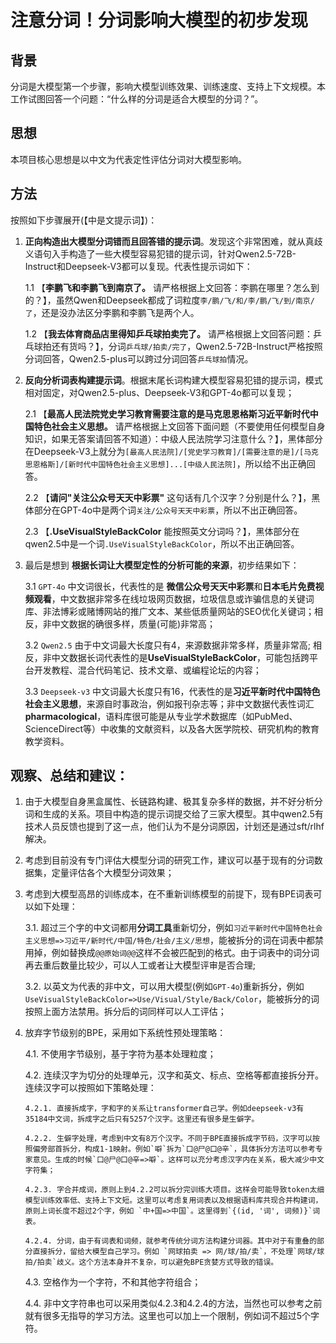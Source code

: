 # 注意分词！分词影响大模型的初步发现

## 背景

分词是大模型第一个步骤，影响大模型训练效果、训练速度、支持上下文规模。本工作试图回答一个问题：“什么样的分词是适合大模型的分词？”。

## 思想

本项目核心思想是以中文为代表定性评估分词对大模型影响。

## 方法

按照如下步骤展开(【中是文提示词】)：

1. **正向构造出大模型分词错而且回答错的提示词**。发现这个非常困难，就从真歧义语句入手构造了一些大模型容易犯错的提示词，针对Qwen2.5-72B-Instruct和Deepseek-V3都可以复现。代表性提示词如下：
   
   1.1 【**李鹏飞和李鹏飞到南京了。** 请严格根据上文回答：李鹏在哪里？怎么到的？】，虽然Qwen和Deepseek都成了词粒度`李/鹏/飞/和/李/鹏/飞/到/南京/了`，还是没办法区分李鹏和李鹏飞是两个人。

   1.2 【**我去体育商品店里得知乒乓球拍卖完了。** 请严格根据上文回答问题：乒乓球拍还有货吗？】，分词`乒乓球/拍卖/完了`，Qwen2.5-72B-Instruct严格按照分词回答，Qwen2.5-plus可以跨过分词回答`乒乓球拍`情况。
   
3. **反向分析词表构建提示词**。根据末尾长词构建大模型容易犯错的提示词，模式相对固定，对Qwen2.5-plus、Deepseek-V3和GPT-4o都可以复现；
   
   2.1 【**最高人民法院党史学习教育需要注意的是马克思恩格斯习近平新时代中国特色社会主义思想。** 请严格根据上文回答下面问题（不要使用任何模型自身知识，如果无答案请回答不知道）：中级人民法院学习注意什么？】，黑体部分在Deepseek-V3上就分为`[最高人民法院]/[党史学习教育]/[需要注意的是]/[马克思恩格斯]/[新时代中国特色社会主义思想]...[中级人民法院]`，所以给不出正确回答。
   
   2.2 【**请问\"关注公众号天天中彩票\"** 这句话有几个汉字？分别是什么？】，黑体部分在GPT-4o中是两个词`关注/公众号天天中彩票`，所以不出正确回答。
   
   2.3 【**.UseVisualStyleBackColor** 能按照英文分词吗？】，黑体部分在qwen2.5中是一个词`.UseVisualStyleBackColor`，所以不出正确回答。
   
3. 最后是想到 **根据长词让大模型定性的分析可能的来源**，初步结果如下：
   
   3.1 `GPT-4o` 中文词很长，代表性的是 **微信公众号天天中彩票**和**日本毛片免费视频观看**，中文数据非常多在线垃圾网页数据，垃圾信息或诈骗信息的关键词库、非法博彩或赌博网站的推广文本、某些低质量网站的SEO优化关键词；相反，非中文数据的确很多样，质量(可能)非常高；
   
   3.2 `Qwen2.5` 由于中文词最大长度只有4，来源数据非常多样，质量非常高; 相反，非中文数据长词代表性的是**UseVisualStyleBackColor**，可能包括跨平台开发教程、混合代码笔记、技术文章、或编程论坛的内容；
   
   3.3 `Deepseek-v3` 中文词最大长度只有16，代表性的是**习近平新时代中国特色社会主义思想**，来源自时事政治，例如报刊杂志等；非中文数据代表性词汇**pharmacological**，语料库很可能是从专业学术数据库（如PubMed、ScienceDirect等）中收集的文献资料，以及各大医学院校、研究机构的教育教学资料。

## 观察、总结和建议：

1. 由于大模型自身黑盒属性、长链路构建、极其复杂多样的数据，并不好分析分词和生成的关系。项目中构造的提示词提交给了三家大模型。其中qwen2.5有技术人员反馈也提到了这一点，他们认为不是分词原因，计划还是通过sft/rlhf解决。
   
2. 考虑到目前没有专门评估大模型分词的研究工作，建议可以基于现有的分词数据集，定量评估各个大模型分词效果；

3. 考虑到大模型高昂的训练成本，在不重新训练模型的前提下，现有BPE词表可以如下处理：
  
    3.1. 超过三个字的中文词都用**分词工具**重新切分，例如`习近平新时代中国特色社会主义思想=>习近平/新时代/中国/特色/社会/主义/思想`，能被拆分的词在词表中都禁用掉，例如替换成`@@原始词@@`这样不会被匹配到的格式。由于词表中的词分词再去重后数量比较少，可以人工或者让大模型评审是否合理;

    3.2. 以英文为代表的非中文，可以用大模型(例如`GPT-4o`)重新拆分，例如`UseVisualStyleBackColor=>Use/Visual/Style/Back/Color`，能被拆分的词按照上面方法禁用。拆分后的词同样可以人工评估；

4. 放弃字节级别的BPE，采用如下系统性预处理策略：

   4.1. 不使用字节级别，基于字符为基本处理粒度；
   
   4.2. 连续汉字为切分的处理单元，汉字和英文、标点、空格等都直接拆分开。连续汉字可以按照如下策略处理：

       4.2.1. 直接拆成字，字和字的关系让transformer自己学。例如deepseek-v3有35184中文词，拆成字之后只有5257个汉字。这里还有很多是生僻字。

       4.2.2. 生僻字处理，考虑到中文有8万个汉字。不同于BPE直接拆成字节码，汉字可以按照偏旁部首拆分，构成1-1映射。例如`噼`拆为`口@尸@口@辛`，具体拆分方法可以参考专家意见。生成的时候`口@尸@口@辛=>噼`。这样可以充分考虑汉字内在关系，极大减少中文字符集；
   
       4.2.3. 字合并成词，原则上到4.2.2可以拆分完训练大项目。这样会可能导致token太细模型训练效率低、支持上下文短。这里可以考虑复用词表以及根据语料库共现合并构建词，原则上词长度不超过2个字，例如 `中+国=>中国`。这里得到`{(id, '词', 词频)}`词表。

       4.2.4. 分词，由于有词表和词频，就参考传统分词方法构建分词器。其中对于有重叠的部分直接拆分，留给大模型自己学习。例如 `网球拍卖 => 网/球/拍/卖`，不处理`网球/球拍/拍卖`歧义。这个方法本身并不复杂，可以避免BPE贪婪方式导致的错误。
   
   4.3. 空格作为一个字符，不和其他字符组合；

   4.4. 非中文字符串也可以采用类似4.2.3和4.2.4的方法，当然也可以参考之前就有很多无指导的学习方法。这里也可以加上一个限制，例如词不超过5个字符。
